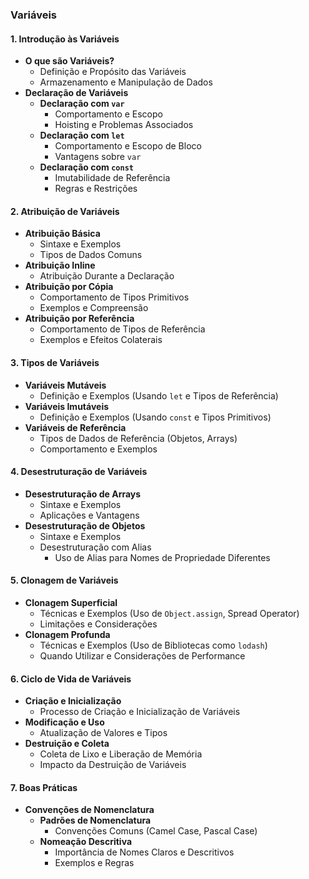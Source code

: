 ### Variáveis

#### 1. Introdução às Variáveis
   - **O que são Variáveis?**
     - Definição e Propósito das Variáveis
     - Armazenamento e Manipulação de Dados
   - **Declaração de Variáveis**
     - **Declaração com `var`**
       - Comportamento e Escopo
       - Hoisting e Problemas Associados
     - **Declaração com `let`**
       - Comportamento e Escopo de Bloco
       - Vantagens sobre `var`
     - **Declaração com `const`**
       - Imutabilidade de Referência
       - Regras e Restrições

#### 2. Atribuição de Variáveis
   - **Atribuição Básica**
     - Sintaxe e Exemplos
     - Tipos de Dados Comuns
   - **Atribuição Inline**
     - Atribuição Durante a Declaração
   - **Atribuição por Cópia**
     - Comportamento de Tipos Primitivos
     - Exemplos e Compreensão
   - **Atribuição por Referência**
     - Comportamento de Tipos de Referência
     - Exemplos e Efeitos Colaterais

#### 3. Tipos de Variáveis
   - **Variáveis Mutáveis**
     - Definição e Exemplos (Usando `let` e Tipos de Referência)
   - **Variáveis Imutáveis**
     - Definição e Exemplos (Usando `const` e Tipos Primitivos)
   - **Variáveis de Referência**
     - Tipos de Dados de Referência (Objetos, Arrays)
     - Comportamento e Exemplos

#### 4. Desestruturação de Variáveis
   - **Desestruturação de Arrays**
     - Sintaxe e Exemplos
     - Aplicações e Vantagens
   - **Desestruturação de Objetos**
     - Sintaxe e Exemplos
     - Desestruturação com Alias
       - Uso de Alias para Nomes de Propriedade Diferentes

#### 5. Clonagem de Variáveis
   - **Clonagem Superficial**
     - Técnicas e Exemplos (Uso de `Object.assign`, Spread Operator)
     - Limitações e Considerações
   - **Clonagem Profunda**
     - Técnicas e Exemplos (Uso de Bibliotecas como `lodash`)
     - Quando Utilizar e Considerações de Performance

#### 6. Ciclo de Vida de Variáveis
   - **Criação e Inicialização**
     - Processo de Criação e Inicialização de Variáveis
   - **Modificação e Uso**
     - Atualização de Valores e Tipos
   - **Destruição e Coleta**
     - Coleta de Lixo e Liberação de Memória
     - Impacto da Destruição de Variáveis

#### 7. Boas Práticas
   - **Convenções de Nomenclatura**
     - **Padrões de Nomenclatura**
       - Convenções Comuns (Camel Case, Pascal Case)
     - **Nomeação Descritiva**
       - Importância de Nomes Claros e Descritivos
       - Exemplos e Regras
